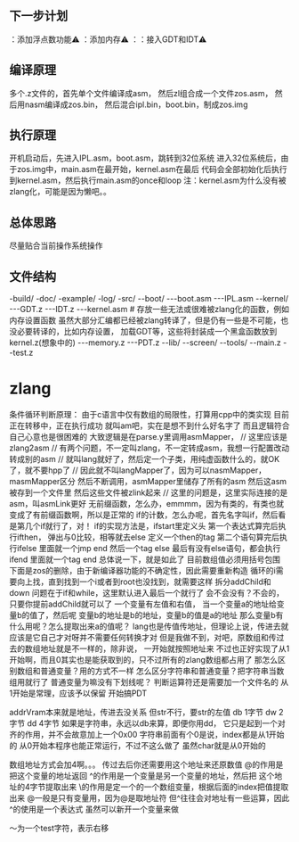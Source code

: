 ## 下一步计划
：添加浮点数功能⚠️
：添加内存⚠️
：：接入GDT和IDT⚠️
## 编译原理
多个.z文件的，首先单个文件编译成asm，
然后zl组合成一个文件zos.asm，
然后用nasm编译成zos.bin，
然后混合ipl.bin，boot.bin，制成zos.img
## 执行原理
开机启动后，先进入IPL.asm，boot.asm，跳转到32位系统
进入32位系统后，由于zos.img中，main.asm在最开始，kernel.asm在最后
代码会全部初始化后执行到kernel.asm，然后执行main.asm的once和loop
注：kernel.asm为什么没有被zlang化，可能是因为懒吧。。
## 总体思路
尽量贴合当前操作系统操作
## 文件结构
-build/
-doc/
-example/
-log/
-src/
--boot/
---boot.asm
---IPL.asm
--kernel/
---GDT.z
---IDT.z
---kernel.asm # 存放一些无法或很难被zlang化的函数，例如内存设置函数
虽然大部分汇编都已经被zlang转译了，但是仍有一些是不可能，也没必要转译的，比如内存设置，
加载GDT等，这些将封装成一个黑盒函数放到kernel.z(想象中的)
---memory.z
---PDT.z
--lib/
--screen/
--tools/
--main.z
--test.z
# zlang
条件循环判断原理：
由于c语言中仅有数组的局限性，打算用cpp中的类实现
目前正在转移中，正在执行成功
就叫am吧，实在是想不到什么好名字了
而且逻辑符合自己心意也是很困难的
大致逻辑是在parse.y里调用asmMapper， // 这里应该是zlang2asm
// 有两个问题，不一定叫zlang，不一定转成asm，我想一行配置改动转成别的asm
// 就叫lang就好了，然后定一个子类，用纯虚函数什么的，就OK了，就不要hpp了
// 因此就不叫langMapper了，因为可以nasmMapper，masmMapper区分
然后不断调用，asmMapper里储存了所有的asm
然后这asm被存到一个文件里
然后这些文件被zlink起来 // 这里的问题是，这里实际连接的是asm，叫asmLink更好
无前缀函数，怎么办，emmmm，因为有类的，有类也就变成了有前缀函数啊，所以是正常的
if的计数，怎么办呢，首先名字叫if，然后看是第几个if就行了，对！
if的实现方法是，ifstart里定义头
第一个表达式算完后执行ifthen，
弹出与0比较，相等就去else
定义一个then的tag
第二个语句算完后执行ifelse
里面就一个jmp end
然后一个tag else
最后有没有else语句，都会执行ifend
里面就一个tag end
总体说一下，就是如此了
目前数组值必须用括号包围
下面是zos的删除，由于新编译器功能的不确定性，因此需要重新构造
循环的i需要向上找，直到找到一个i或者到root也没找到，就需要这样
拆分addChild和down
问题在于if和while，这里默认进入最后一个就行了
会不会没有？不会的，只要你提前addChild就可以了
一个变量有左值和右值，
当一个变量a的地址给变量b的值了，然后呢
变量b的地址是b的地址，变量b的值是a的地址
那么变量b有什么用呢？怎么提取出来a的值呢？
lang也是传值传地址，但理论上说，传进去就应该是它自己才对呀并不需要任何转换才对
但是我做不到，对吧，原数组和传过去的数组地址就是不一样的，除非说，
一开始就按照地址来
不过也正好实现了从1开始啊，而且0其实也是能获取到的，只不过所有的zlang数组都占用了
那怎么区别数组和普通变量？用的方式不一样
怎么区分字符串和普通变量？把字符串当数组用就行了
普通变量为嘛没有下划线呢？
判断运算符还是需要加一个文件名的
从1开始是常理，应该予以保留
开始搞PDT

addrVram本来就是地址，传进去没关系
但str不行，要str的左值
db 1字节 dw 2字节 dd 4字节
如果是字符串，永远以db来算，即便你用dd，
它只是起到一个对齐的作用，并不会故意加上一个0x00
字符串前面有个0是说，index都是从1开始的
从0开始本程序也能正常运行，不过不这么做了
虽然char就是从0开始的

数组地址方式会加4啊。。。
传过去后你还需要用这个地址来还原数值
@的作用是把这个变量的地址返回
^的作用是一个变量是另一个变量的地址，然后把
这个地址的4字节提取出来
\的作用是定一个的一个数组变量，根据后面的index把值提取出来
@一般是只有变量用，因为@是取地址符
但^往往会对地址有一些运算，因此^的使用是一个表达式
虽然可以新开一个变量来做

～为一个test字符，表示右移